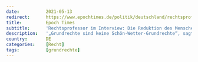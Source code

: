```yaml
---
date:          2021-05-13
redirect:      https://www.epochtimes.de/politik/deutschland/rechtsprofessor-privilegien-fuer-geimpfte-die-reduktion-des-menschen-auf-eine-gefahrenquelle-ist-menschenverachtend-a3509630.html
title:         Epoch Times
subtitle:      'Rechtsprofessor im Interview: Die Reduktion des Menschen auf eine Gefahrenquelle ist menschenverachtend'
description:   '„Grundrechte sind keine Schön-Wetter-Grundrechte“, sagt Prof. Dr. Martin Schwab. Geimpfte erhalten nun Privilegien, jedoch sei das Menschenbild hinter dieser Festlegung verächtlich. "Dieses Menschenbild lautet: Das Individuum ist, indem es existiert und ausatmet, eine Gefahr für andere."'
country:       DE
categories:    [Recht]
tags:          [grundrechte]
---
```

